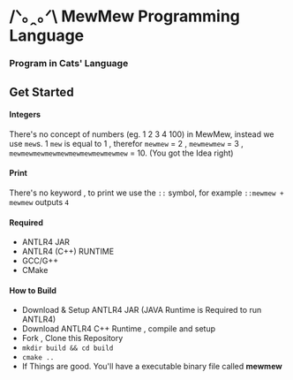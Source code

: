 # /ᐠ｡ꞈ｡ᐟ\ MewMew Programming Language
### Program in Cats' Language

## Get Started
#### Integers
There's no concept of numbers (eg. 1 2 3 4 100) in MewMew, instead we use `mew`s. 1 `mew` is equal to 1 , therefor `mewmew` = 2 , `mewmewmew` = 3 , `mewmewmewmewmewmewmewmewmewmew` = 10. (You got the Idea right)

#### Print
There's no keyword , to print we use the `::` symbol, for example
`::mewmew + mewmew` outputs `4`


#### Required
- ANTLR4 JAR
- ANTLR4 (C++) RUNTIME
- GCC/G++
- CMake

#### How to Build
- Download & Setup ANTLR4 JAR (JAVA Runtime is Required to run ANTLR4)
- Download ANTLR4 C++ Runtime , compile and setup
- Fork , Clone this Repository
- `mkdir build && cd build`
- `cmake ..`
- If Things are good. You'll have a executable binary file called **mewmew**

